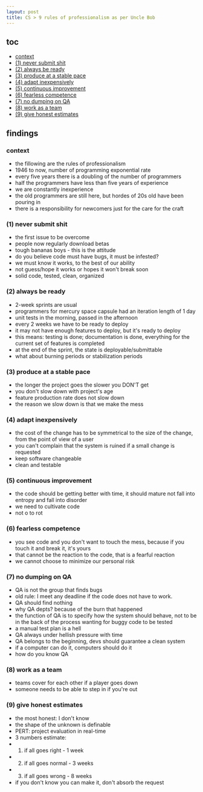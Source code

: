 ```yaml
---
layout: post
title: CS > 9 rules of professionalism as per Uncle Bob
---
```


## toc
<!-- TOC -->

- [context](#context)
- [(1) never submit shit](#1-never-submit-shit)
- [(2) always be ready](#2-always-be-ready)
- [(3) produce at a stable pace](#3-produce-at-a-stable-pace)
- [(4) adapt inexpensively](#4-adapt-inexpensively)
- [(5) continuous improvement](#5-continuous-improvement)
- [(6) fearless competence](#6-fearless-competence)
- [(7) no dumping on QA](#7-no-dumping-on-qa)
- [(8) work as a team](#8-work-as-a-team)
- [(9) give honest estimates](#9-give-honest-estimates)

<!-- /TOC -->

## findings
### context
 * the fillowing are the rules of professionalism
 * 1946 to now, number of programming exponential rate
 * every five years there is a doubling of the number of programmers
 * half the programmers have less than five years of experience
 * we are constantly inexperience
 * the old programmers are still here, but hordes of 20s old have been pouring in
 * there is a responsibility for newcomers just for the care for the craft
 
### (1) never submit shit
* the first issue to be overcome
* people now regularly download betas
* tough bananas boys - this is the attitude
* do you believe code must have bugs, it must be infested? 
* we must know it works, to the best of our ability
* not guess/hope it works or hopes it won't break soon 
* solid code, tested, clean, organized

### (2) always be ready
* 2-week sprints are usual
* programmers for mercury space capsule had an iteration length of 1 day
* unit tests in the morning, passed in the afternoon
* every 2 weeks we have to be ready to deploy
* it may not have enough features to deploy, but it's ready to deploy
* this means: testing is done; documentation is done, everything for the current set of features is completed
* at the end of the sprint, the state is deployable/submittable
* what about burning periods or stabilization periods

### (3) produce at a stable pace
* the longer the project goes the slower you DON'T get
* you don't slow down with project's age
* feature production rate does not slow down
* the reason we slow down is that we make the mess

### (4) adapt inexpensively
* the cost of the change has to be symmetrical to the size of the change, from the point of view of a user
* you can't complain that the system is ruined if a small change is requested
* keep software changeable
* clean and testable

### (5) continuous improvement
* the code should be getting better with time, it should mature not fall into entropy and fall into disorder
* we need to cultivate code
* not o to rot

### (6) fearless competence
* you see code and you don't want to touch the mess, because if you touch it and break it, it's yours
* that cannot be the reaction to the code, that is a fearful reaction
* we cannot choose to minimize our personal risk

### (7) no dumping on QA
* QA is not the group that finds bugs
* old rule: I meet any deadline if the code does not have to work. 
* QA should find nothing
* why QA depts? because of the burn that happened
* the function of QA is to specify how the system should behave, not to be in the back of the process wanting for buggy code to be tested
* a manual test plan is a hell
* QA always under hellish pressure with time
* QA belongs to the beginning, devs should guarantee a clean system
* if a computer can do it, computers should do it
* how do you know QA 

### (8) work as a team
* teams cover for each other if a player goes down
* someone needs to be able to step in if you're out

### (9) give honest estimates
* the most honest: I don't know
* the shape of the unknown is definable
* PERT: project evaluation in real-time
* 3 numbers estimate:
* 1. if all goes right - 1 week
* 2. if all goes normal - 3 weeks
* 3. if all goes wrong - 8 weeks
* if you don't know you can make it, don't absorb the request
